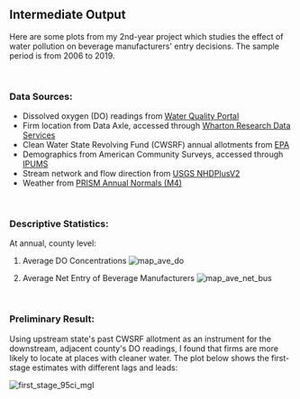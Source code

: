 ## Intermediate Output

Here are some plots from my 2nd-year project which studies the effect of water pollution on beverage manufacturers' entry decisions. The sample period is from 2006 to 2019. 

</br>

### Data Sources: 
- Dissolved oxygen (DO) readings from [Water Quality Portal](https://www.waterqualitydata.us/)
- Firm location from Data Axle, accessed through [Wharton Research Data Services](https://wrds-www.wharton.upenn.edu/pages/about/data-vendors/infogroup/)
- Clean Water State Revolving Fund (CWSRF) annual allotments from [EPA](https://www.epa.gov/cwsrf/clean-water-state-revolving-fund-cwsrf-allotments-federal-funds-states) 
- Demographics from American Community Surveys, accessed through [IPUMS](https://www.ipums.org/)
- Stream network and flow direction from [USGS NHDPlusV2](https://www.usgs.gov/national-hydrography/nhdplus-high-resolution)
- Weather from [PRISM Annual Normals (M4)](https://prism.oregonstate.edu/normals/)

</br>

### Descriptive Statistics:
At annual, county level:

1. Average DO Concentrations
![map_ave_do](https://github.com/ytyeh/foss-capstone/assets/133822845/51a0c824-b557-4928-bb31-63f2f9be5fdb)
 
2. Average Net Entry of Beverage Manufacturers
![map_ave_net_bus](https://github.com/ytyeh/foss-capstone/assets/133822845/e4b7f3a4-ade0-402f-a332-8307d047e329)

</br>

### Preliminary Result:
Using upstream state's past CWSRF allotment as an instrument for the downstream, adjacent county's DO readings, I found that firms are more likely to locate at places with cleaner water. The plot below shows the first-stage estimates with different lags and leads: 

![first_stage_95ci_mgl](https://github.com/ytyeh/foss-capstone/assets/133822845/8f518d66-014b-4bfc-bb94-a89f5e3e2b40)

